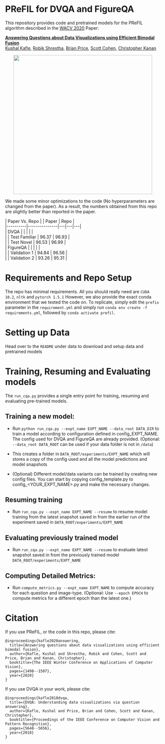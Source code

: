 # PReFIL for DVQA and FigureQA

This repository provides code and pretrained models for the PReFIL algorithm described in the <a href="https://wacv20.wacv.net/" target="_blank">WACV 2020</a> Paper:

**[Answering Questions about Data Visualizations using Efficient Bimodal Fusion](https://arxiv.org/abs/1908.01801)**
 <br>
 <a href="https://kushalkafle.com/" target="_blank">Kushal Kafle</a>,
  <a href="https://scholar.google.com/citations?user=RzAjx8UAAAAJ&hl=en" target="_blank">Robik Shrestha</a>,
 <a href="https://research.adobe.com/person/brian-price/" target="_blank">Brian Price</a>,
<a href="https://research.adobe.com/person/scott-cohen/" target="_blank">Scott Cohen</a>,
<a href="http://www.chriskanan.com/" target="_blank">Christopher Kanan</a>

<div align="center">
  <img src="https://kushalkafle.com/images/prefil.png" width="450px">
</div>

We made some minor optimizations to the code (No hyperparameters are changed from the paper). 
As a result, the numbers obtained from this repo are slightly better than reported in the paper. 

| Paper Vs. Repo     |               |  Paper | Repo  |    
|----------|---------------|---|---|---|  
|    DVQA  |  |   |   |   |  
|          | Test Familiar | 96.37  | 96.93  |    
|          | Test Novel    | 96.53 |  96.99 |   
| FigureQA |               |   |   |   |  
|          | Validation 1  | 94.84  | 96.56  |  
|          | Validation 2  | 93.26 | 95.31  |   


# Requirements and Repo Setup

The repo has minimal requirements. All you should really need are `CUDA 10.2`, `nltk` and `pytorch 1.5.1` 
However, we also provide the exact conda environment that we tested the code on. To replicate, simply edit the `prefix` parameter 
in the `requirement.yml` and simply run `conda env create -f requirements.yml`, followed by `conda activate prefil`. 

# Setting up Data

Head over to the `README` under data to download and setup data and pretrained models

# Training, Resuming and Evaluating models

The `run_cqa.py` provides a single entry point for training, 
resuming and evaluating pre-trained models. 

## Training a new model:

- Run `python run_cqa.py --expt_name EXPT_NAME --data_root DATA_DIR` to train a model according to configuration defined in
 config_EXPT_NAME. The config used for DVQA and FigureQA are already provided. 
 (Optional: `--data_root DATA_ROOT` can be used if your data folder is not in `/data`)
- This creates a folder in `DATA_ROOT/experiments/EXPT_NAME` which will stores a copy of the config
 used and all the model predictions and model snapshots

- (Optional) Different model/data variants can be trained by creating new config files. 
You can start by copying config_template.py to config_<YOUR_EXPT_NAME>.py and make the necessary changes.


## Resuming training

- Run `run_cqa.py --expt_name EXPT_NAME --resume` to resume model training from the latest snapshot saved in
from the earlier run of the experiment saved in `DATA_ROOT/experiments/EXPT_NAME`

## Evaluating previously trained model

- Run `run_cqa.py --expt_name EXPT_NAME --resume` to evaluate latest snapshot saved in
from the previously trained model `DATA_ROOT/experiments/EXPT_NAME`

## Computing Detailed Metrics:

- Run `compute_metrics.py --expt_name EXPT_NAME` to compute accuracy for each question and image-type. (Optional: Use `--epoch EPOCH` to 
 compute metrics for a different epoch than the latest one.)

# Citation

If you use PReFIL, or the code in this repo, please cite:
``` 
@inproceedings{kafle2020answering,
  title={Answering questions about data visualizations using efficient bimodal fusion},
  author={Kafle, Kushal and Shrestha, Robik and Cohen, Scott and Price, Brian and Kanan, Christopher},
  booktitle={The IEEE Winter Conference on Applications of Computer Vision},
  pages={1498--1507},
  year={2020}
}
```

If you use DVQA in your work, please cite:

```
@inproceedings{kafle2018dvqa,
  title={DVQA: Understanding data visualizations via question answering},
  author={Kafle, Kushal and Price, Brian and Cohen, Scott and Kanan, Christopher},
  booktitle={Proceedings of the IEEE Conference on Computer Vision and Pattern Recognition},
  pages={5648--5656},
  year={2018}
}
```